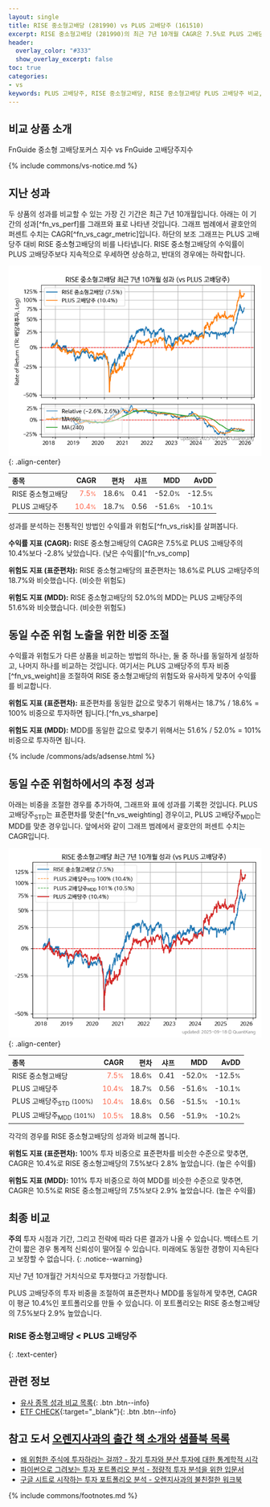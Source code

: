 ```yaml
---
layout: single
title: RISE 중소형고배당 (281990) vs PLUS 고배당주 (161510)
excerpt: RISE 중소형고배당 (281990)의 최근 7년 10개월 CAGR은 7.5%로 PLUS 고배당주 (161510)의 10.4%보다 -2.8% 낮았습니다.
header:
  overlay_color: "#333"
  show_overlay_excerpt: false
toc: true
categories:
- vs
keywords: PLUS 고배당주, RISE 중소형고배당, RISE 중소형고배당 PLUS 고배당주 비교, 281990, 161510, 281990 281990 비교
---
```


## 비교 상품 소개


FnGuide 중소형 고배당포커스 지수 vs FnGuide 고배당주지수



{% include commons/vs-notice.md %}

## 지난 성과

두 상품의 성과를 비교할 수 있는 가장 긴 기간은 최근 7년 10개월입니다. 아래는 이 기간의 성과[^fn_vs_perf]를 그래프와 표로 나타낸 것입니다.
그래프 범례에서 괄호안의 퍼센트 수치는 CAGR[^fn_vs_cagr_metric]입니다.
하단의 보조 그래프는 PLUS 고배당주 대비 RISE 중소형고배당의 비를 나타냅니다.
RISE 중소형고배당의 수익률이 PLUS 고배당주보다 지속적으로 우세하면 상승하고, 반대의 경우에는 하락합니다.

![RISE 중소형고배당](/vs/images/281990-vs-161510_dual.png){: .align-center}

| **종목** | **CAGR** | **편차** | **샤프** | **MDD** | **AvDD** |
| :------------ | ------: | -----------: | -------: | ------: | -------: |
| RISE 중소형고배당 | <span style="color: tomato">7.5<small>%</small></span> | 18.6<small>%</small> | 0.41 | -52.0<small>%</small> | -12.5<small>%</small> |
| PLUS 고배당주 | <span style="color: tomato">10.4<small>%</small></span> | 18.7<small>%</small> | 0.56 | -51.6<small>%</small> | -10.1<small>%</small> |

<!-- more -->


성과를 분석하는 전통적인 방법인 수익률과 위험도[^fn_vs_risk]를 살펴봅니다.

**수익률 지표 (CAGR):** RISE 중소형고배당의 CAGR은 7.5%로 PLUS 고배당주의 10.4%보다 -2.8% 낮았습니다. (낮은 수익률)[^fn_vs_comp]

**위험도 지표 (표준편차):** RISE 중소형고배당의 표준편차는 18.6%로 PLUS 고배당주의 18.7%와 비슷했습니다. (비슷한 위험도)

**위험도 지표 (MDD):** RISE 중소형고배당의 52.0%의 MDD는 PLUS 고배당주의 51.6%와 비슷했습니다. (비슷한 위험도)



## 동일 수준 위험 노출을 위한 비중 조절

수익률과 위험도가 다른 상품을 비교하는 방법의 하나는, 둘 중 하나를 동일하게 설정하고, 나머지 하나를 비교하는 것입니다.
여기서는 PLUS 고배당주의 투자 비중[^fn_vs_weight]을 조절하여 RISE 중소형고배당의 위험도와 유사하게 맞추어 수익률를 비교합니다.

**위험도 지표 (표준편차):** 표준편차를 동일한 값으로 맞추기 위해서는 18.7% / 18.6% = 100% 비중으로 투자하면 됩니다.[^fn_vs_sharpe]

**위험도 지표 (MDD):** MDD를 동일한 값으로 맞추기 위해서는 51.6% / 52.0% = 101% 비중으로 투자하면 됩니다.


{% include /commons/ads/adsense.html %}



## 동일 수준 위험하에서의 추정 성과

아래는 비중을 조절한 경우를 추가하여, 그래프와 표에 성과를 기록한 것입니다.
PLUS 고배당주<sub>STD</sub>는 표준편차를 맞춘[^fn_vs_weighting] 경우이고, PLUS 고배당주<sub>MDD</sub>는 MDD를 맞춘 경우입니다.
앞에서와 같이 그래프 범례에서 괄호안의 퍼센트 수치는 CAGR입니다.


![RISE 중소형고배당](/vs/images/281990-vs-161510.png){: .align-center}



| **종목** | **CAGR** | **편차** | **샤프** | **MDD** | **AvDD** |
| :------------ | ------: | -----------: | -------: | ------: | -------: |
| RISE 중소형고배당 | <span style="color: tomato">7.5<small>%</small></span> | 18.6<small>%</small> | 0.41 | -52.0<small>%</small> | -12.5<small>%</small> |
| PLUS 고배당주 | <span style="color: tomato">10.4<small>%</small></span> | 18.7<small>%</small> | 0.56 | -51.6<small>%</small> | -10.1<small>%</small> |
| PLUS 고배당주<sub>STD</sub> <small>(100%)</small> | <span style="color: tomato">10.4<small>%</small></span> | 18.6<small>%</small> | 0.56 | -51.5<small>%</small> | -10.1<small>%</small> |
| PLUS 고배당주<sub>MDD</sub> <small>(101%)</small> | <span style="color: tomato">10.5<small>%</small></span> | 18.8<small>%</small> | 0.56 | -51.9<small>%</small> | -10.2<small>%</small> |



각각의 경우를 RISE 중소형고배당의 성과와 비교해 봅니다.

**위험도 지표 (표준편차):** 100% 투자 비중으로 표준편차를 비슷한 수준으로 맞추면, CAGR은 10.4%로 RISE 중소형고배당의 7.5%보다 2.8% 높았습니다. (높은 수익률)

**위험도 지표 (MDD):** 101% 투자 비중으로 하여 MDD를 비슷한 수준으로 맞추면, CAGR은 10.5%로 RISE 중소형고배당의 7.5%보다 2.9% 높았습니다. (높은 수익률)




## 최종 비교

**주의** 투자 시점과 기간, 그리고 전략에 따라 다른 결과가 나올 수 있습니다. 백테스트 기간이 짧은 경우 통계적 신뢰성이 떨어질 수 있습니다. 미래에도 동일한 경향이 지속된다고 보장할 수 없습니다.
{: .notice--warning}

지난 7년 10개월간 거치식으로 투자했다고 가정합니다.

PLUS 고배당주의 투자 비중을 조절하여 표준편차나 MDD를 동일하게 맞추면, CAGR이 평균 10.4%인 포트폴리오를 만들 수 있습니다.
이 포트폴리오는 RISE 중소형고배당의 7.5%보다 2.9% 높았습니다.

### RISE 중소형고배당 &lt; PLUS 고배당주
{: .text-center}


## 관련 정보

- [유사 종목 성과 비교 목록](/vs/){: .btn .btn--info}
- [ETF CHECK](https://www.etfcheck.co.kr/mobile/etpitem/161510/compare?compCode%5B%5D=281990){:target="_blank"}{: .btn .btn--info}


## 참고 도서 [오렌지사과의 출간 책 소개와 샘플북 목록](https://kongdori.tistory.com/691)

- [왜 위험한 주식에 투자하라는 걸까? - 장기 투자와 분산 투자에 대한 통계학적 시각](https://kongdori.tistory.com/421)
- [파이썬으로 그려보는 투자 포트폴리오 분석  - 정량적 투자 분석을 위한 입문서](https://kongdori.tistory.com/643)
- [구글 시트로 시작하는 투자 포트폴리오 분석 - 오렌지사과의 불친절한 워크북](https://kongdori.tistory.com/449)

{% include commons/footnotes.md %}